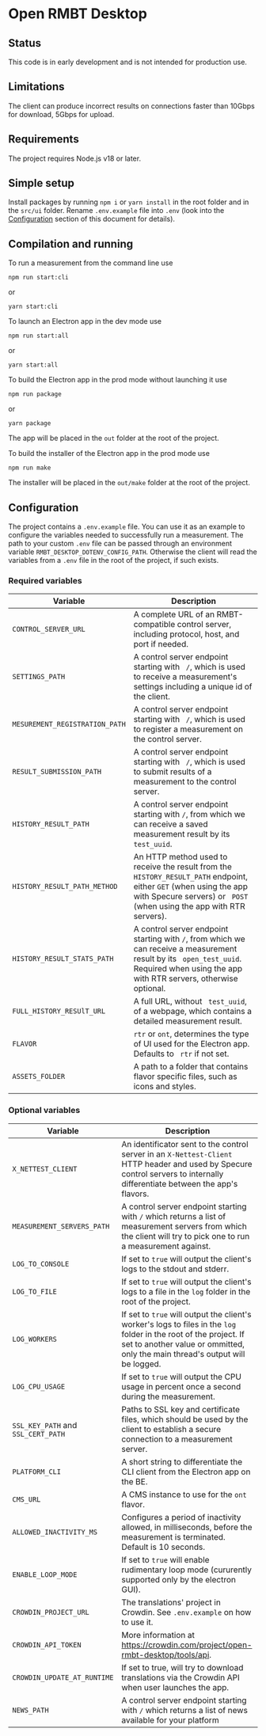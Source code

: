 # Open RMBT Desktop

## Status

This code is in early development and is not intended for production use.

## Limitations

The client can produce incorrect results on connections faster than 10Gbps for download, 5Gbps for upload.

## Requirements

The project requires Node.js v18 or later.

## Simple setup

Install packages by running `npm i` or `yarn install` in the root folder and in the `src/ui` folder. Rename `.env.example` file into `.env` (look into the [Configuration](#configuration) section of this document for details).

## Compilation and running

To run a measurement from the command line use

    npm run start:cli

or

    yarn start:cli

To launch an Electron app in the dev mode use

    npm run start:all

or

    yarn start:all

To build the Electron app in the prod mode without launching it use

    npm run package

or

    yarn package

The app will be placed in the `out` folder at the root of the project.

To build the installer of the Electron app in the prod mode use

    npm run make

The installer will be placed in the `out/make` folder at the root of the project.

## Configuration

The project contains a `.env.example` file. You can use it as an example to configure the variables needed to successfully run a measurement. The path to your custom `.env` file can be passed through an environment variable `RMBT_DESKTOP_DOTENV_CONFIG_PATH`. Otherwise the client will read the variables from a `.env` file in the root of the project, if such exists.

### Required variables

| Variable                       | Description                                                                                                                                                                                 |
| ------------------------------ | ------------------------------------------------------------------------------------------------------------------------------------------------------------------------------------------- |
| `CONTROL_SERVER_URL`           | A complete URL of an RMBT-compatible control server, including protocol, host, and port if needed.                                                                                          |
| `SETTINGS_PATH`                | A control server endpoint starting with ` /`, which is used to receive a measurement's settings including a unique id of the client.                                                        |
| `MESUREMENT_REGISTRATION_PATH` | A control server endpoint starting with ` /`, which is used to register a measurement on the control server.                                                                                |
| `RESULT_SUBMISSION_PATH`       | A control server endpoint starting with ` /`, which is used to submit results of a measurement to the control server.                                                                       |
| `HISTORY_RESULT_PATH`          | A control server endpoint starting with `/`, from which we can receive a saved measurement result by its ` test_uuid`.                                                                      |
| `HISTORY_RESULT_PATH_METHOD`   | An HTTP method used to receive the result from the `HISTORY_RESULT_PATH` endpoint, either `GET` (when using the app with Specure servers) or ` POST` (when using the app with RTR servers). |
| `HISTORY_RESULT_STATS_PATH`    | A control server endpoint starting with `/`, from which we can receive a measurement result by its ` open_test_uuid`. Required when using the app with RTR servers, otherwise optional.     |
| `FULL_HISTORY_RESUlT_URL`      | A full URL, without ` test_uuid`, of a webpage, which contains a detailed measurement result.                                                                                               |
| `FLAVOR`                       | `rtr` or `ont`, determines the type of UI used for the Electron app. Defaults to ` rtr` if not set.                                                                                         |
| `ASSETS_FOLDER`                | A path to a folder that contains flavor specific files, such as icons and styles.                                                                                                           |

### Optional variables

| Variable                           | Description                                                                                                                                                                                         |
| ---------------------------------- | --------------------------------------------------------------------------------------------------------------------------------------------------------------------------------------------------- |
| `X_NETTEST_CLIENT`                 | An identificator sent to the control server in an `X-Nettest-Client` HTTP header and used by Specure control servers to internally differentiate between the app's flavors.                         |
| `MEASUREMENT_SERVERS_PATH`         | A control server endpoint starting with `/` which returns a list of measurement servers from which the client will try to pick one to run a measurement against.                                    |
| `LOG_TO_CONSOLE`                   | If set to `true` will output the client's logs to the stdout and stderr.                                                                                                                            |
| `LOG_TO_FILE`                      | If set to `true` will output the client's logs to a file in the `log` folder in the root of the project.                                                                                            |
| `LOG_WORKERS`                      | If set to `true` will output the client's worker's logs to files in the `log` folder in the root of the project. If set to another value or ommitted, only the main thread's output will be logged. |
| `LOG_CPU_USAGE`                    | If set to `true` will output the CPU usage in percent once a second during the measurement.                                                                                                         |
| `SSL_KEY_PATH` and `SSL_CERT_PATH` | Paths to SSL key and certificate files, which should be used by the client to establish a secure connection to a measurement server.                                                                |
| `PLATFORM_CLI`                     | A short string to differentiate the CLI client from the Electron app on the BE.                                                                                                                     |
| `CMS_URL`                          | A CMS instance to use for the `ont` flavor.                                                                                                                                                         |
| `ALLOWED_INACTIVITY_MS`            | Configures a period of inactivity allowed, in milliseconds, before the measurement is terminated. Default is 10 seconds.                                                                            |
| `ENABLE_LOOP_MODE`                 | If set to `true` will enable rudimentary loop mode (cururently supported only by the electron GUI).                                                                                                 |
| `CROWDIN_PROJECT_URL`              | The translations' project in Crowdin. See `.env.example` on how to use it.                                                                                                                          |
| `CROWDIN_API_TOKEN`                | More information at https://crowdin.com/project/open-rmbt-desktop/tools/api.                                                                                                                        |
| `CROWDIN_UPDATE_AT_RUNTIME`        | If set to true, will try to download translations via the Crowdin API when user launches the app.                                                                                                   |
| `NEWS_PATH`                        | A control server endpoint starting with `/` which returns a list of news available for your platform                                                                                                |
